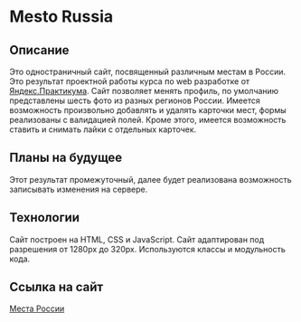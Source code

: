 # Mesto Russia

## Описание
Это одностраничный сайт, посвященный различным местам в России. Это результат проектной работы курса по web разработке от [Яндекс.Практикума](https://praktikum.yandex.ru/).
Сайт позволяет менять профиль, по умолчанию представлены шесть фото из разных регионов России.
Имеется возможность произвольно добавлять и удалять карточки мест, формы реализованы с валидацией полей.
Кроме этого, имеется возможность ставить и снимать лайки с отдельных карточек.

## Планы на будущее
 Этот результат промежуточный, далее будет реализована возможность записывать изменения на сервере.

## Технологии
Сайт построен на HTML, CSS и JavaScript.
Сайт адаптирован под разрешения от 1280px до 320px.
Используются классы и модульность кода.


## Ссылка на сайт
[Места России](https://osa-yp.github.io/mesto/)
